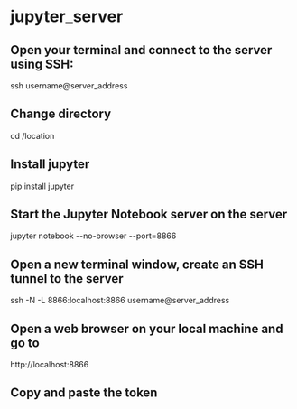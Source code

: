 # jupyter_server
## Open your terminal and connect to the server using SSH:
ssh username@server_address
## Change directory
cd /location
## Install jupyter
pip install jupyter
## Start the Jupyter Notebook server on the server
jupyter notebook --no-browser --port=8866
## Open a new terminal window, create an SSH tunnel to the server
ssh -N -L 8866:localhost:8866 username@server_address
## Open a web browser on your local machine and go to
http://localhost:8866
## Copy and paste the token
